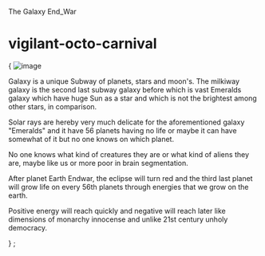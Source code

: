 The Galaxy End_War

# vigilant-octo-carnival

{
![image](https://github.com/SHALU4660KUMARI/vigilant-octo-carnival/assets/148706501/5373d3a9-afed-4850-8cd9-957df992d146)

Galaxy is a unique Subway of planets, stars and moon's.
The milkiway galaxy is the second last subway galaxy before which is vast Emeralds galaxy which have huge Sun as a star and which is not the brightest among other stars, in comparison.

Solar rays are hereby very much delicate for the aforementioned galaxy "Emeralds" and it have 56 planets having no life or maybe it can have somewhat of it but no one knows on which planet.

No one knows what kind of creatures they are or what kind of aliens they are, maybe like us or more poor in brain segmentation.

After planet Earth Endwar, the eclipse will turn red and the third last planet will grow life on every 56th planets through energies that we grow on the earth.

Positive energy will reach quickly and negative will reach later like dimensions of monarchy innocense and unlike 21st century unholy democracy.

}
;
